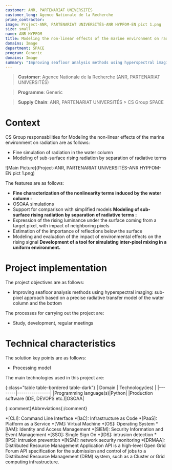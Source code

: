 ```yaml
---
customer: ANR, PARTENARIAT UNIVERSITÉS
customer_long: Agence Nationale de la Recherche
prime_contractor: 
image: Project-ANR, PARTENARIAT UNIVERSITÉS-ANR HYPFOM-EN pict 1.png
size: small
name: ANR HYPFOM
title: Modeling the non-linear effects of the marine environment on radiation
domains: Image
department: SPACE
program: Generic
domains: Image
summary: "Improving seafloor analysis methods using hyperspectral imaging: sub-pixel approach based on a precise radiative transfer model of the water column and the bottom"
---
```


> __Customer__\: Agence Nationale de la Recherche (ANR, PARTENARIAT UNIVERSITÉS)

> __Programme__\: Generic

> __Supply Chain__\: ANR, PARTENARIAT UNIVERSITÉS >  CS Group SPACE


# Context


CS Group responsabilities for Modeling the non-linear effects of the marine environment on radiation are as follows:
* Fine simulation of radiation in the water column
* Modeling of sub-surface rising radiation by separation of radiative terms

![Main Picture](Project-ANR, PARTENARIAT UNIVERSITÉS-ANR HYPFOM-EN pict 1.png)

The features are as follows:
* **Fine characterization of the nonlinearity terms induced by the water column :**
* OSOAA simulations
* Support for comparison with simplified models
	**Modeling of sub-surface rising radiation by separation of radiative terms :**
* Expression of the rising luminance under the surface coming from a target pixel, with impact of neighboring pixels
* Estimation of the importance of reflections below the surface
* Modeling and evaluation of the impact of environmental effects on the rising signal
	**Development of a tool for simulating inter-pixel mixing in a uniform environment.**

# Project implementation

The project objectives are as follows:
* Improving seafloor analysis methods using hyperspectral imaging: sub-pixel approach based on a precise radiative transfer model of the water column and the bottom

The processes for carrying out the project are:
* Study, development, regular meetings

# Technical characteristics

The solution key points are as follows:
* Processing model



The main technologies used in this project are:

{:class="table table-bordered table-dark"}
| Domain | Technology(ies) |
|--------|----------------|
|Programming language(s)|Python|
|Production software (IDE, DEVOPS etc.)|OSOAA|



{::comment}Abbreviations{:/comment}

*[CLI]: Command Line Interface
*[IaC]: Infrastructure as Code
*[PaaS]: Platform as a Service
*[VM]: Virtual Machine
*[OS]: Operating System
*[IAM]: Identity and Access Management
*[SIEM]: Security Information and Event Management
*[SSO]: Single Sign On
*[IDS]: intrusion detection
*[IPS]: intrusion prevention
*[NSM]: network security monitoring
*[DRMAA]: Distributed Resource Management Application API is a high-level Open Grid Forum API specification for the submission and control of jobs to a Distributed Resource Management (DRM) system, such as a Cluster or Grid computing infrastructure.

